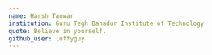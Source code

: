 ```yaml
---
name: Harsh Tanwar
institution: Guru Tegh Bahadur Institute of Technology
quote: Believe in yourself.
github_user: luffyguy
---
```

